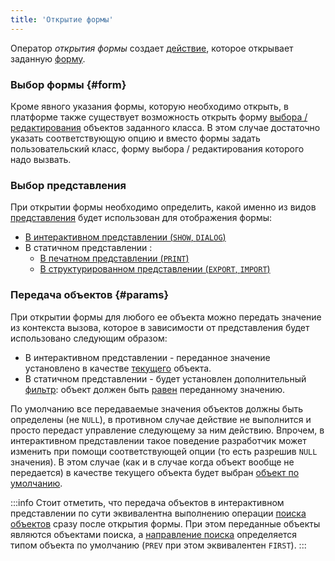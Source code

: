 ```yaml
---
title: 'Открытие формы'
---
```


Оператор *открытия формы* создает [действие](Actions.md), которое открывает заданную [форму](Forms.md).

### Выбор формы {#form}

Кроме явного указания формы, которую необходимо открыть, в платформе также существует возможность открыть форму [выбора / редактирования](Interactive_view.md#edtClass) объектов заданного класса. В этом случае достаточно указать соответствующую опцию и вместо формы задать пользовательский класс, форму выбора / редактирования которого надо вызвать.

### Выбор представления

При открытии формы необходимо определить, какой именно из видов [представления](Form_views.md) будет использован для отображения формы:

-   [В интерактивном представлении (`SHOW`, `DIALOG`)](In_an_interactive_view_SHOW_DIALOG.md)
-   В статичном представлении :
    -   [В печатном представлении (`PRINT`)](In_a_print_view_PRINT.md)
    -   [В структурированном представлении (`EXPORT`, `IMPORT`)](In_a_structured_view_EXPORT_IMPORT.md)

### Передача объектов {#params}

При открытии формы для любого ее объекта можно передать значение из контекста вызова, которое в зависимости от представления будет использовано следующим образом:

-   В интерактивном представлении - переданное значение установлено в качестве [текущего](Form_structure.md#currentObject) объекта.
-   В статичном представлении - будет установлен дополнительный [фильтр](Form_structure.md#filters): объект должен быть [равен](Comparison_operators_=_etc.md) переданному значению.

По умолчанию все передаваемые значения объектов должны быть определены (не `NULL`), в противном случае действие не выполнится и просто передаст управление следующему за ним действию. Впрочем, в интерактивном представлении такое поведение разработчик может изменить при помощи соответствующей опции (то есть разрешив `NULL` значения). В этом случае (как и в случае когда объект вообще не передается) в качестве текущего объекта будет выбран [объект по умолчанию](Interactive_view.md#defaultobject). 


:::info
Стоит отметить, что передача объектов в интерактивном представлении по сути эквивалентна выполнению операции [поиска объектов](Search_SEEK.md) сразу после открытия формы. При этом переданные объекты являются объектами поиска, а [направление поиска](Search_SEEK.md#direction) определяется типом объекта по умолчанию (`PREV` при этом эквивалентен `FIRST`).
:::
